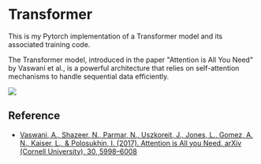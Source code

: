 
# Transformer 

This is my Pytorch implementation of a Transformer model and its associated training code. 

The Transformer model, introduced in the paper "Attention is All You Need" by Vaswani et al., is a powerful architecture that relies on self-attention mechanisms to handle sequential data efficiently.


![](https://i.sstatic.net/nQ2f5.png)


## Reference

 - [Vaswani, A., Shazeer, N., Parmar, N., Uszkoreit, J., Jones, L., Gomez, A. N., Kaiser, L., & Polosukhin, I. (2017). Attention is All you Need. arXiv (Cornell University), 30, 5998–6008](https://arxiv.org/pdf/1706.03762v5)



